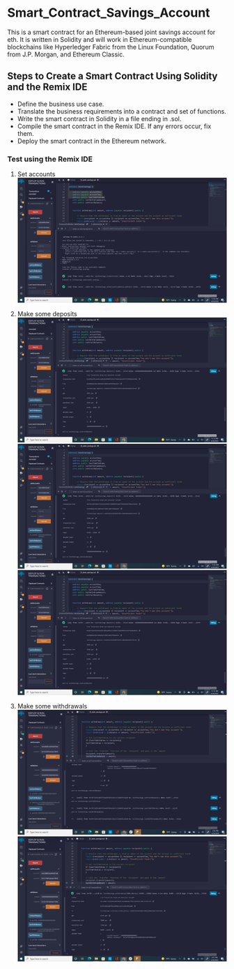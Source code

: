 # Smart_Contract_Savings_Account
This is a smart contract for an Ethereum-based joint savings account for eth. It is written in Solidity and will work in Ethereum-compatible blockchains like Hyperledger Fabric from the Linux Foundation, Quorum from J.P. Morgan, and Ethereum Classic.

## Steps to Create a Smart Contract Using Solidity and the Remix IDE

* Define the business use case.
* Translate the business requirements into a contract and set of functions.
* Write the smart contract in Solidity in a file ending in .sol.
* Compile the smart contract in the Remix IDE. If any errors occur, fix them.
* Deploy the smart contract in the Ethereum network.

### Test using the Remix IDE

1. Set accounts
![Step1 SetAccounts](/Execution_Results/Step1_SetAccounts.png)

2. Make some deposits
![Step2 Deposit 1](/Execution_Results/Step2_Deposit1.png)
![Step2 Deposit 10](/Execution_Results/Step2_Depost5.png)
![Step2 Deposit 5](/Execution_Results/Step2_Depost10.png)

3. Make some withdrawals
![Step 3 Withdraw 5](/Execution_Results/Step3_Withdraw5.png)
![Step 3 Withdraw 10](/Execution_Results/Step3_Withdraw10.png)
